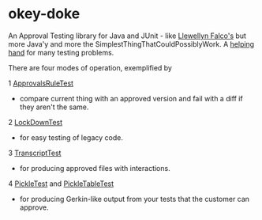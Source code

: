 okey-doke
=========

An Approval Testing library for Java and JUnit - like [Llewellyn Falco's](http://approvaltests.sourceforge.net/) but more Java'y
and more the SimplestThingThatCouldPossiblyWork. A [helping hand](http://youtu.be/EbqaxWjIgOg) for many testing problems.


There are four modes of operation, exemplified by

1 [ApprovalsRuleTest](src/test/java/com/oneeyedmen/okeydoke/examples/ApprovalsRuleTest.java)
 - compare current thing with an approved version and fail with a diff if they aren't the same.

2 [LockDownTest](src/test/java/com/oneeyedmen/okeydoke/examples/LockDownTest.java)
 - for easy testing of legacy code.

3 [TranscriptTest](src/test/java/com/oneeyedmen/okeydoke/examples/TranscriptTest.java)
 - for producing approved files with interactions.

4 [PickleTest](src/test/java/com/oneeyedmen/okeydoke/examples/PickleTest.java) and [PickleTableTest](src/test/java/com/oneeyedmen/okeydoke/examples/PickleTablesTest.java)
 - for producing Gerkin-like output from your tests that the customer can approve.
